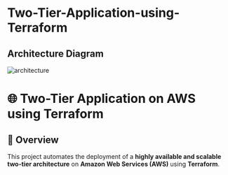 # Two-Tier-Application-using-Terraform

## Architecture Diagram
![architecture](https://github.com/user-attachments/assets/811bba8d-c2c9-407a-a962-92f82d21941d)

 # 🌐 Two-Tier Application on AWS using Terraform

## 📘 Overview

This project automates the deployment of a **highly available and scalable two-tier architecture** on **Amazon Web Services (AWS)** using **Terraform**.




